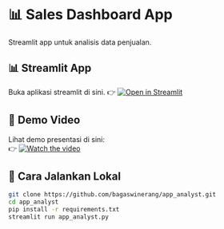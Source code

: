 # 📊 Sales Dashboard App

Streamlit app untuk analisis data penjualan.

## 📊 Streamlit App
Buka aplikasi streamlit di sini.
👉 [![Open in Streamlit](https://img.shields.io/badge/🚀-Streamlit_App-brightgreen)](https://app-analyst.streamlit.app/)

## 🎥 Demo Video
Lihat demo presentasi di sini:  
👉 [![Watch the video](https://img.shields.io/badge/🎥-Demo-blue)](https://www.canva.com/design/DAGxi1Rr1Co/1Ve33TxXj3LMS05eaR_tIQ/view?utm_content=DAGxi1Rr1Co&utm_campaign=designshare&utm_medium=link2&utm_source=chatgpt.com&utlId=h0c315a9de1#9)

## 🚀 Cara Jalankan Lokal
```bash
git clone https://github.com/bagaswinerang/app_analyst.git
cd app_analyst
pip install -r requirements.txt
streamlit run app_analyst.py

